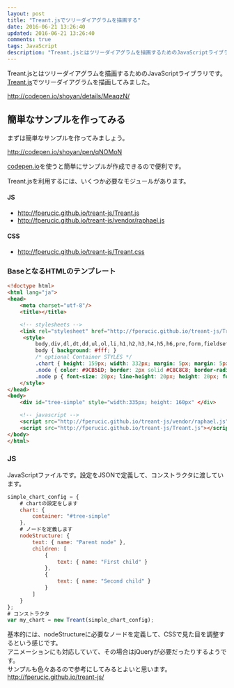 ```yaml
---
layout: post
title: "Treant.jsでツリーダイアグラムを描画する"
date: 2016-06-21 13:26:40
updated: 2016-06-21 13:26:40
comments: true
tags: JavaScript
description: "Treant.jsとはツリーダイアグラムを描画するためのJavaScriptライブラリです。Treant.jsの使い方をチュートリアル形式で紹介します。"
---
```


Treant.jsとはツリーダイアグラムを描画するためのJavaScriptライブラリです。  
[Treant.js](http://fperucic.github.io/treant-js/)でツリーダイアグラムを描画してみました。

http://codepen.io/shoyan/details/MeaqzN/

## 簡単なサンプルを作ってみる

まずは簡単なサンプルを作ってみましょう。

http://codepen.io/shoyan/pen/qNOMoN

[codepen.io](http://codepen.io/)を使うと簡単にサンプルが作成できるので便利です。

Treant.jsを利用するには、いくつか必要なモジュールがあります。

#### JS

- http://fperucic.github.io/treant-js/Treant.js
- http://fperucic.github.io/treant-js/vendor/raphael.js

#### CSS

- http://fperucic.github.io/treant-js/Treant.css

### BaseとなるHTMLのテンプレート


```html
<!doctype html>
<html lang="ja">
<head>
    <meta charset="utf-8"/>
    <title></title>

    <!-- stylesheets -->
    <link rel="stylesheet" href="http://fperucic.github.io/treant-js/Treant.js" type="text/css"/>
     <style>
         body,div,dl,dt,dd,ul,ol,li,h1,h2,h3,h4,h5,h6,pre,form,fieldset,input,textarea,p,blockquote,th,td { margin:0; padding:0; }
         body { background: #fff; }
         /* optional Container STYLES */
         .chart { height: 159px; width: 332px; margin: 5px; margin: 5px auto; border: 3px solid #DDD; border-radius: 3px; }
         .node { color: #9CB5ED; border: 2px solid #C8C8C8; border-radius: 3px; }
         .node p { font-size: 20px; line-height: 20px; height: 20px; font-weight: bold; padding: 3px; margin: 0; }
    </style>
</head>
<body>
    <div id="tree-simple" style="width:335px; height: 160px" </div>

    <!-- javascript -->
    <script src="http://fperucic.github.io/treant-js/vendor/raphael.js"></script>
    <script src="http://fperucic.github.io/treant-js/Treant.js"></script>
</body>
</html>

```

### JS

JavaScriptファイルです。設定をJSONで定義して、コンストラクタに渡しています。


```js
simple_chart_config = {
    # chartの設定をします
    chart: {
        container: "#tree-simple"
    },
    # ノードを定義します
    nodeStructure: {
        text: { name: "Parent node" },
        children: [
            {
                text: { name: "First child" }
            },
            {
                text: { name: "Second child" }
            }
        ]
    }
};
# コンストラクタ
var my_chart = new Treant(simple_chart_config);

```

基本的には、nodeStructureに必要なノードを定義して、CSSで見た目を調整するという感じです。  
アニメーションにも対応していて、その場合はjQueryが必要だったりするようです。  
サンプルも色々あるので参考にしてみるとよいと思います。  
http://fperucic.github.io/treant-js/
